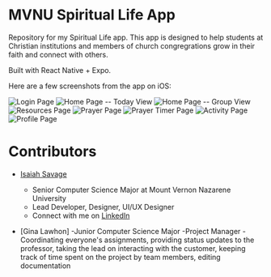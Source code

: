 # MVNU Spiritual Life App

Repository for my Spiritual Life app. This app is designed to help students at Christian institutions and members of church congregrations grow in their faith and connect with others.

Built with React Native + Expo.

Here are a few screenshots from the app on iOS:

![Login Page](/docs/screenshots/login.jpeg)
![Home Page -- Today View](/docs/screenshots/today.jpeg)
![Home Page -- Group View](/docs/screenshots/group.jpeg)
![Resources Page](/docs/screenshots/resources.jpeg)
![Prayer Page](/docs/screenshots/prayer.jpeg)
![Prayer Timer Page](/docs/screenshots/prayer_timer.jpeg)
![Activity Page](/docs/screenshots/activity.jpeg)
![Profile Page](/docs/screenshots/profile.jpeg)

# Contributors

- [Isaiah Savage](https://github.com/IsaiahSavage/)
  - Senior Computer Science Major at Mount Vernon Nazarene University
  - Lead Developer, Designer, UI/UX Designer
  - Connect with me on [LinkedIn](https://www.linkedin.com/in/isaiah-savage/)

- [Gina Lawhon]
  -Junior Computer Science Major
  -Project Manager
  -Coordinating everyone's assignments, providing status updates to the professor, taking the lead on interacting with the customer, keeping track of time spent on the project by team members, editing documentation